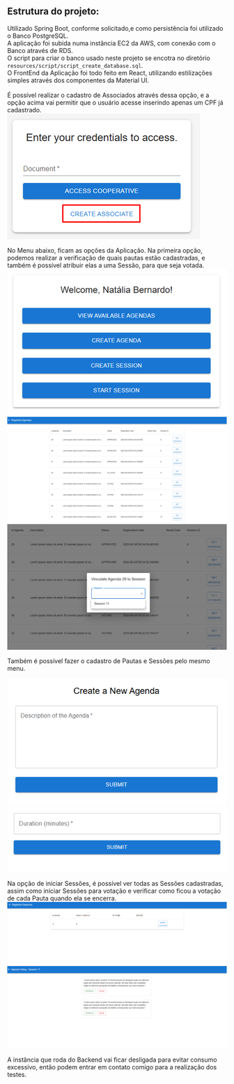 ## Estrutura do projeto:
Utilizado Spring Boot, conforme solicitado,e como persistência foi utilizado o Banco PostgreSQL.
</br>
A aplicação foi subida numa instância EC2 da AWS, com conexão com o Banco através de RDS.
</br>
O script para criar o banco usado neste projeto se encotra no diretório ``resources/script/script_create_database.sql``.
</br>
O FrontEnd da Aplicação foi todo feito em React, utilizando estilizações simples através dos componentes da Material UI.
</br>
</br>
É possível realizar o cadastro de Associados através dessa opção, e a opção acima vai permitir que o usuário acesse inserindo apenas um CPF já cadastrado.
![img.png](../img/img.png)

No Menu abaixo, ficam as opções da Aplicação. Na primeira opção, podemos realizar a verificação de quais pautas estão cadastradas, e também é possível atribuir elas a uma Sessão, para que seja votada.
![img.png](../img/img2.png)
![img.png](../img/img3.png)
![img.png](../img/img4.png)

Também é possível fazer o cadastro de Pautas e Sessões pelo mesmo menu.

![img.png](../img/img5.png)
![img.png](../img/img6.png)

Na opção de iniciar Sessões, é possível ver todas as Sessões cadastradas, assim como iniciar Sessões para votação e verificar como ficou a votação de cada Pauta quando ela se encerra.
![img.png](../img/img8.png)
![img.png](../img/img7.png)

A instância que roda do Backend vai ficar desligada para evitar consumo excessivo, então podem entrar em contato comigo para a realização dos testes.
